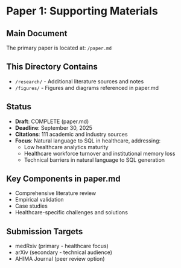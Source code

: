 # Paper 1: Supporting Materials

## Main Document
The primary paper is located at: `/paper.md`

## This Directory Contains
- `/research/` - Additional literature sources and notes
- `/figures/` - Figures and diagrams referenced in paper.md

## Status
- **Draft**: COMPLETE (paper.md)
- **Deadline**: September 30, 2025
- **Citations**: 111 academic and industry sources
- **Focus**: Natural language to SQL in healthcare, addressing:
  - Low healthcare analytics maturity
  - Healthcare workforce turnover and institutional memory loss
  - Technical barriers in natural language to SQL generation

## Key Components in paper.md
- Comprehensive literature review
- Empirical validation
- Case studies
- Healthcare-specific challenges and solutions

## Submission Targets
- medRxiv (primary - healthcare focus)
- arXiv (secondary - technical audience)
- AHIMA Journal (peer review option)